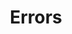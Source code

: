 ---
title: Errors
position: 4
parameters:
  - name:
    content:
content_markdown: |-
  | Name | Description |
  | --- | --- |
  | InvalidGrammarError | Thrown after trying to parse invalid grammer |
  | InvalidOperationError | Thrown when trying to access restricted functionality of a chart through grammar |

left_code_blocks:
  - code_block:
    title: 
    language: 
right_code_blocks:
  - code_block:
    title:
    language:
---